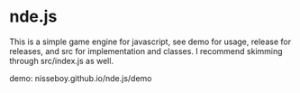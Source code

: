 # nde.js
This is a simple game engine for javascript, see demo for usage, release for releases, and src for implementation and classes. I recommend skimming through src/index.js as well.

demo: nisseboy.github.io/nde.js/demo